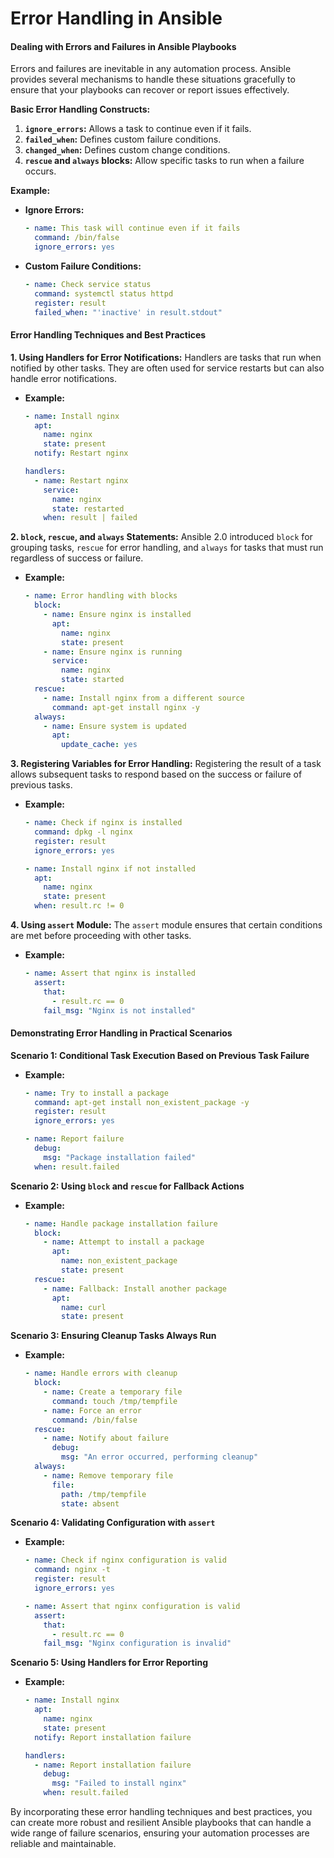 <h1>Error Handling in Ansible</h1>

#### Dealing with Errors and Failures in Ansible Playbooks

Errors and failures are inevitable in any automation process. Ansible provides several mechanisms to handle these situations gracefully to ensure that your playbooks can recover or report issues effectively.

**Basic Error Handling Constructs:**
1. **`ignore_errors`:** Allows a task to continue even if it fails.
2. **`failed_when`:** Defines custom failure conditions.
3. **`changed_when`:** Defines custom change conditions.
4. **`rescue` and `always` blocks:** Allow specific tasks to run when a failure occurs.

**Example:**

- **Ignore Errors:**
  ```yaml
  - name: This task will continue even if it fails
    command: /bin/false
    ignore_errors: yes
  ```

- **Custom Failure Conditions:**
  ```yaml
  - name: Check service status
    command: systemctl status httpd
    register: result
    failed_when: "'inactive' in result.stdout"
  ```

#### Error Handling Techniques and Best Practices

**1. Using Handlers for Error Notifications:**
Handlers are tasks that run when notified by other tasks. They are often used for service restarts but can also handle error notifications.

- **Example:**
  ```yaml
  - name: Install nginx
    apt:
      name: nginx
      state: present
    notify: Restart nginx

  handlers:
    - name: Restart nginx
      service:
        name: nginx
        state: restarted
      when: result | failed
  ```

**2. `block`, `rescue`, and `always` Statements:**
Ansible 2.0 introduced `block` for grouping tasks, `rescue` for error handling, and `always` for tasks that must run regardless of success or failure.

- **Example:**
  ```yaml
  - name: Error handling with blocks
    block:
      - name: Ensure nginx is installed
        apt:
          name: nginx
          state: present
      - name: Ensure nginx is running
        service:
          name: nginx
          state: started
    rescue:
      - name: Install nginx from a different source
        command: apt-get install nginx -y
    always:
      - name: Ensure system is updated
        apt:
          update_cache: yes
  ```

**3. Registering Variables for Error Handling:**
Registering the result of a task allows subsequent tasks to respond based on the success or failure of previous tasks.

- **Example:**
  ```yaml
  - name: Check if nginx is installed
    command: dpkg -l nginx
    register: result
    ignore_errors: yes

  - name: Install nginx if not installed
    apt:
      name: nginx
      state: present
    when: result.rc != 0
  ```

**4. Using `assert` Module:**
The `assert` module ensures that certain conditions are met before proceeding with other tasks.

- **Example:**
  ```yaml
  - name: Assert that nginx is installed
    assert:
      that:
        - result.rc == 0
      fail_msg: "Nginx is not installed"
  ```

#### Demonstrating Error Handling in Practical Scenarios

**Scenario 1: Conditional Task Execution Based on Previous Task Failure**

- **Example:**
  ```yaml
  - name: Try to install a package
    command: apt-get install non_existent_package -y
    register: result
    ignore_errors: yes

  - name: Report failure
    debug:
      msg: "Package installation failed"
    when: result.failed
  ```

**Scenario 2: Using `block` and `rescue` for Fallback Actions**

- **Example:**
  ```yaml
  - name: Handle package installation failure
    block:
      - name: Attempt to install a package
        apt:
          name: non_existent_package
          state: present
    rescue:
      - name: Fallback: Install another package
        apt:
          name: curl
          state: present
  ```

**Scenario 3: Ensuring Cleanup Tasks Always Run**

- **Example:**
  ```yaml
  - name: Handle errors with cleanup
    block:
      - name: Create a temporary file
        command: touch /tmp/tempfile
      - name: Force an error
        command: /bin/false
    rescue:
      - name: Notify about failure
        debug:
          msg: "An error occurred, performing cleanup"
    always:
      - name: Remove temporary file
        file:
          path: /tmp/tempfile
          state: absent
  ```

**Scenario 4: Validating Configuration with `assert`**

- **Example:**
  ```yaml
  - name: Check if nginx configuration is valid
    command: nginx -t
    register: result
    ignore_errors: yes

  - name: Assert that nginx configuration is valid
    assert:
      that:
        - result.rc == 0
      fail_msg: "Nginx configuration is invalid"
  ```

**Scenario 5: Using Handlers for Error Reporting**

- **Example:**
  ```yaml
  - name: Install nginx
    apt:
      name: nginx
      state: present
    notify: Report installation failure

  handlers:
    - name: Report installation failure
      debug:
        msg: "Failed to install nginx"
      when: result.failed
  ```

By incorporating these error handling techniques and best practices, you can create more robust and resilient Ansible playbooks that can handle a wide range of failure scenarios, ensuring your automation processes are reliable and maintainable.
